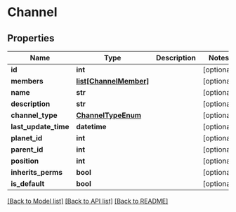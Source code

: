 # Channel

## Properties
Name | Type | Description | Notes
------------ | ------------- | ------------- | -------------
**id** | **int** |  | [optional] 
**members** | [**list[ChannelMember]**](ChannelMember.md) |  | [optional] 
**name** | **str** |  | [optional] 
**description** | **str** |  | [optional] 
**channel_type** | [**ChannelTypeEnum**](ChannelTypeEnum.md) |  | [optional] 
**last_update_time** | **datetime** |  | [optional] 
**planet_id** | **int** |  | [optional] 
**parent_id** | **int** |  | [optional] 
**position** | **int** |  | [optional] 
**inherits_perms** | **bool** |  | [optional] 
**is_default** | **bool** |  | [optional] 

[[Back to Model list]](../README.md#documentation-for-models) [[Back to API list]](../README.md#documentation-for-api-endpoints) [[Back to README]](../README.md)

